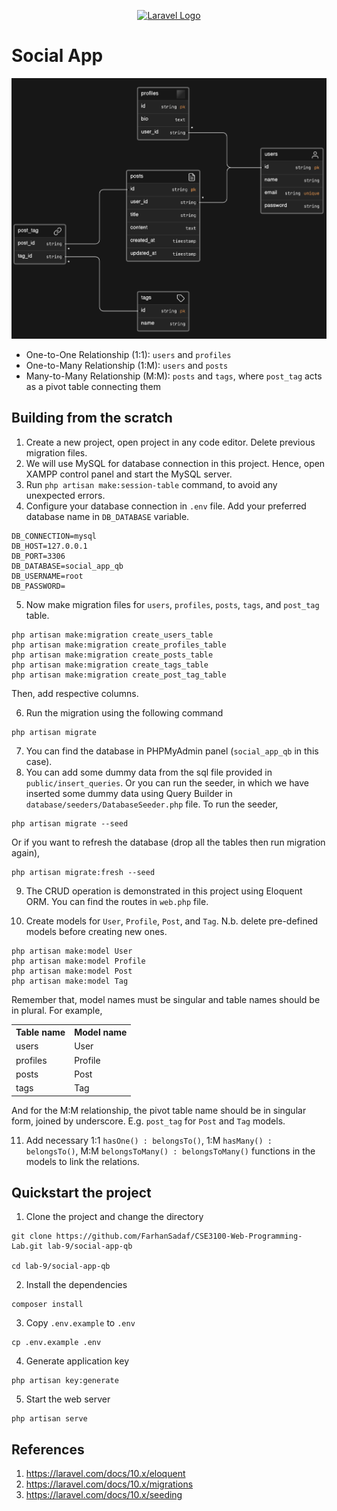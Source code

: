 <p align="center"><a href="https://laravel.com" target="_blank"><img src="https://raw.githubusercontent.com/laravel/art/master/logo-lockup/5%20SVG/2%20CMYK/1%20Full%20Color/laravel-logolockup-cmyk-red.svg" width="400" alt="Laravel Logo"></a></p>


# Social App

![ERD](./public/images/erd.png)

- One-to-One Relationship (1:1): `users` and `profiles`
- One-to-Many Relationship (1:M): `users` and `posts`
- Many-to-Many Relationship (M:M): `posts` and `tags`, where `post_tag` acts as a pivot table connecting them

## Building from the scratch
1. Create a new project, open project in any code editor. Delete previous migration files.
2. We will use MySQL for database connection in this project. Hence, open XAMPP control panel and start the MySQL server. 
3. Run `php artisan make:session-table` command, to avoid any unexpected errors.
4. Configure your database connection in `.env` file. Add your preferred database name in `DB_DATABASE` variable.
```
DB_CONNECTION=mysql
DB_HOST=127.0.0.1
DB_PORT=3306
DB_DATABASE=social_app_qb
DB_USERNAME=root
DB_PASSWORD=
```
5. Now make migration files for `users`, `profiles`, `posts`, `tags`, and `post_tag` table. 
```
php artisan make:migration create_users_table
php artisan make:migration create_profiles_table
php artisan make:migration create_posts_table
php artisan make:migration create_tags_table
php artisan make:migration create_post_tag_table
```
Then, add respective columns.

6. Run the migration using the following command
```
php artisan migrate
```
7. You can find the database in PHPMyAdmin panel (`social_app_qb` in this case). 
8. You can add some dummy data from the sql file provided in `public/insert_queries`. Or you can run the seeder, in which we have inserted some dummy data using Query Builder in `database/seeders/DatabaseSeeder.php` file.
To run the seeder,
```
php artisan migrate --seed
```
Or if you want to refresh the database (drop all the tables then run migration again),
```
php artisan migrate:fresh --seed
```
9. The CRUD operation is demonstrated in this project using Eloquent ORM. You can find the routes in `web.php` file.

10. Create models for `User`, `Profile`, `Post`, and `Tag`. N.b. delete pre-defined models before creating new ones.
```
php artisan make:model User
php artisan make:model Profile
php artisan make:model Post
php artisan make:model Tag
```
Remember that, model names must be singular and table names should be in plural. For example,
<table>
<tr>
<th> Table name </th>
<th> Model name </th>
</tr>
<tr>
<td> users </td>
<td> User </td>
</tr>
<tr>
<td> profiles </td>
<td> Profile </td>
</tr>
<tr>
<td> posts </td>
<td> Post </td>
</tr>
<tr>
<td> tags </td>
<td> Tag </td>
</tr>
</table>

And for the M:M relationship, the pivot table name should be in singular form, joined by underscore. E.g. `post_tag` for `Post` and `Tag` models.

11. Add necessary 1:1 `hasOne() : belongsTo()`, 1:M `hasMany() : belongsTo()`, M:M `belongsToMany() : belongsToMany()` functions in the models to link the relations.


## Quickstart the project
1. Clone the project and change the directory
```
git clone https://github.com/FarhanSadaf/CSE3100-Web-Programming-Lab.git lab-9/social-app-qb

cd lab-9/social-app-qb
```
2. Install the dependencies
```
composer install
```
3. Copy `.env.example` to `.env`
```
cp .env.example .env
```
4. Generate application key 
```
php artisan key:generate
```
5. Start the web server
```
php artisan serve
```

## References
1. https://laravel.com/docs/10.x/eloquent
2. https://laravel.com/docs/10.x/migrations
3. https://laravel.com/docs/10.x/seeding